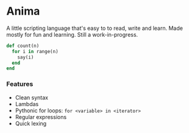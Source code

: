 # Anima

A little scripting language that's easy to to read, write and learn. Made mostly for fun and learning. Still a
work-in-progress.

```ruby
def count(n)
  for i in range(n)
    say(i)
  end
end
```


### Features

* Clean syntax
* Lambdas
* Pythonic for loops: `for <variable> in <iterator>`
* Regular expressions
* Quick lexing
